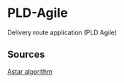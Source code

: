# PLD-Agile
Delivery route application
(PLD Agile)
## Sources
[Astar algorithm](https://github.com/SvenWoltmann/pathfinding)
